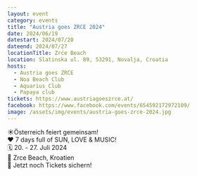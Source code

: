 ```yaml
---
layout: event
category: events
title: "Austria goes ZRCE 2024"
date: 2024/06/19
datestart: 2024/07/20
dateend: 2024/07/27
locationTitle: Zrće Beach
location: Slatinska ul. 89, 53291, Novalja, Croatia
hosts:
  - Austria goes ZRCE
  - Noa Beach Club
  - Aquarius Club
  - Papaya club
tickets: https://www.austriagoeszrce.at/
facebook: https://www.facebook.com/events/654592172972109/
image: /assets/img/events/austria-goes-zrce-2024.jpg
---
```


☀️Österreich feiert gemeinsam!  
❤️ 7 days full of SUN, LOVE & MUSIC!  
🗓 20. - 27. Juli 2024  
📍 Zrce Beach, Kroatien  
🎫 Jetzt noch Tickets sichern!